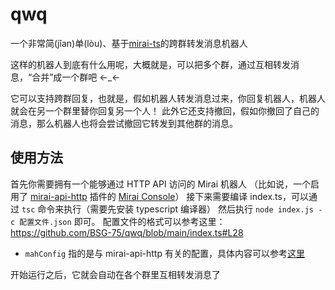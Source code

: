 # qwq
一个非常简(jǐan)单(lòu)、基于[mirai-ts](https://github.com/YunYouJun/mirai-ts)的跨群转发消息机器人

这样的机器人到底有什么用呢，大概就是，可以把多个群，通过互相转发消息，“合并”成一个群吧 ←_←

它可以支持跨群回复，也就是，假如机器人转发消息过来，你回复机器人，机器人就会在另一个群里替你回复另一个人！
此外它还支持撤回，假如你撤回了自己的消息，那么机器人也将会尝试撤回它转发到其他群的消息。

## 使用方法
首先你需要拥有一个能够通过 HTTP API 访问的 Mirai 机器人
（比如说，一个启用了 [mirai-api-http](https://github.com/project-mirai/mirai-api-http) 插件的 [Mirai Console](https://github.com/mamoe/mirai-console)）
接下来需要编译 index.ts，可以通过 `tsc` 命令来执行（需要先安装 typescript 编译器）
然后执行 `node index.js -c 配置文件.json` 即可。
配置文件的格式可以参考这里：https://github.com/BSG-75/qwq/blob/main/index.ts#L28
- `mahConfig` 指的是与 mirai-api-http 有关的配置，具体内容可以参考[这里](https://github.com/YunYouJun/mirai-ts#javascript)

开始运行之后，它就会自动在各个群里互相转发消息了
